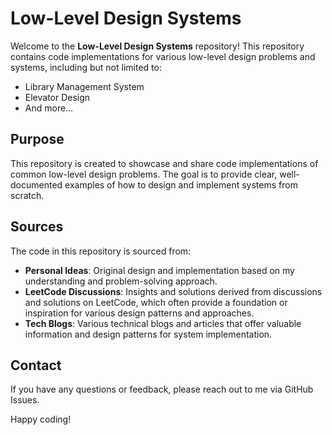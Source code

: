 # Low-Level Design Systems

Welcome to the **Low-Level Design Systems** repository! This repository contains code implementations for various low-level design problems and systems, including but not limited to:

- Library Management System
- Elevator Design
- And more…

## Purpose

This repository is created to showcase and share code implementations of common low-level design problems. The goal is to provide clear, well-documented examples of how to design and implement systems from scratch.

## Sources

The code in this repository is sourced from:
- **Personal Ideas**: Original design and implementation based on my understanding and problem-solving approach.
- **LeetCode Discussions**: Insights and solutions derived from discussions and solutions on LeetCode, which often provide a foundation or inspiration for various design patterns and approaches.
- **Tech Blogs**: Various technical blogs and articles that offer valuable information and design patterns for system implementation.

## Contact
If you have any questions or feedback, please reach out to me via GitHub Issues.

Happy coding!

